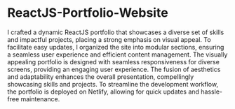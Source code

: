 # ReactJS-Portfolio-Website


I crafted a dynamic ReactJS portfolio that showcases a diverse set of skills and impactful projects, placing a strong emphasis on visual appeal. To facilitate easy updates, I organized the site into modular sections, ensuring a seamless user experience and efficient content management. The visually appealing portfolio is designed with seamless responsiveness for diverse screens, providing an engaging user experience. The fusion of aesthetics and adaptability enhances the overall presentation, compellingly showcasing skills and projects. To streamline the development workflow, the portfolio is deployed on Netlify, allowing for quick updates and hassle-free maintenance.
